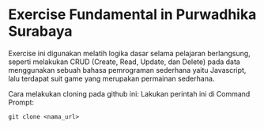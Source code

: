 # Exercise Fundamental in Purwadhika Surabaya

Exercise ini digunakan melatih logika dasar selama pelajaran berlangsung, seperti melakukan CRUD (Create, Read, Update, dan Delete) pada data menggunakan sebuah bahasa pemrograman sederhana yaitu Javascript, lalu terdapat suit game yang merupakan permainan sederhana.

Cara melakukan cloning pada github ini:
Lakukan perintah ini di Command Prompt:
```command prompt
git clone <nama_url>
